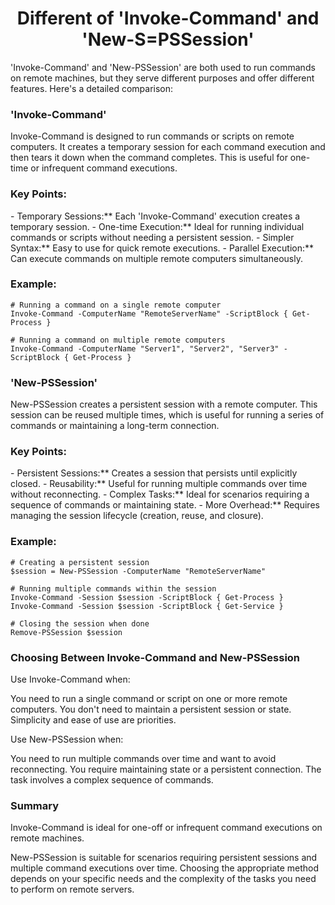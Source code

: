 <h1 align="center">Different of 'Invoke-Command' and 'New-S=PSSession'</h1>

'Invoke-Command' and 'New-PSSession' are both used to run commands on remote machines, but they serve different purposes and offer different features. Here's a detailed comparison:

<h3 align="left">'Invoke-Command'</h3>
Invoke-Command is designed to run commands or scripts on remote computers. It creates a temporary session for each command execution and then tears it down when the command completes. This is useful for one-time or infrequent command executions.

<h3 align="left">Key Points:</h3>
- Temporary Sessions:** Each 'Invoke-Command' execution creates a temporary session.
- One-time Execution:** Ideal for running individual commands or scripts without needing a persistent session.
- Simpler Syntax:** Easy to use for quick remote executions.
- Parallel Execution:** Can execute commands on multiple remote computers simultaneously.

<h3 align="left">Example:</h3>

```
# Running a command on a single remote computer
Invoke-Command -ComputerName "RemoteServerName" -ScriptBlock { Get-Process }

# Running a command on multiple remote computers
Invoke-Command -ComputerName "Server1", "Server2", "Server3" -ScriptBlock { Get-Process }
```

<h3 align="left">'New-PSSession'</h3>
New-PSSession creates a persistent session with a remote computer. This session can be reused multiple times, which is useful for running a series of commands or maintaining a long-term connection.

<h3 align="left">Key Points:</h3>
- Persistent Sessions:** Creates a session that persists until explicitly closed.
- Reusability:** Useful for running multiple commands over time without reconnecting.
- Complex Tasks:** Ideal for scenarios requiring a sequence of commands or maintaining state.
- More Overhead:** Requires managing the session lifecycle (creation, reuse, and closure).

<h3 aligh="left">Example:</h3>

```
# Creating a persistent session
$session = New-PSSession -ComputerName "RemoteServerName"

# Running multiple commands within the session
Invoke-Command -Session $session -ScriptBlock { Get-Process }
Invoke-Command -Session $session -ScriptBlock { Get-Service }

# Closing the session when done
Remove-PSSession $session
```

<h3 align="left">Choosing Between Invoke-Command and New-PSSession</h3>

Use Invoke-Command when:

You need to run a single command or script on one or more remote computers.
You don't need to maintain a persistent session or state.
Simplicity and ease of use are priorities.

Use New-PSSession when:

You need to run multiple commands over time and want to avoid reconnecting.
You require maintaining state or a persistent connection.
The task involves a complex sequence of commands.

<h3 align="left">Summary</h3>
Invoke-Command is ideal for one-off or infrequent command executions on remote machines.

New-PSSession is suitable for scenarios requiring persistent sessions and multiple command executions over time.
Choosing the appropriate method depends on your specific needs and the complexity of the tasks you need to perform on remote servers.
